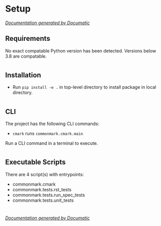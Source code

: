 # Setup

[_Documentation generated by Documatic_](https://www.documatic.com)

<!---Documatic-section-Requirements-start--->
## Requirements

No exact compatable Python version has been detected.
Versions below 3.8 are compatable.

# #
<!---Documatic-section-Requirements-end--->

<!---Documatic-section-Installation-start--->
## Installation

* Run `pip install -e .` in top-level directory to
install package in local directory.

# #
<!---Documatic-section-Installation-end--->

<!---Documatic-section-CLI-start--->
## CLI

The project has the following CLI commands:

* `cmark` runs `commonmark.cmark.main`

Run a CLI command in a terminal to execute.

# #
<!---Documatic-section-CLI-end--->

<!---Documatic-section-Executable Scripts-start--->
## Executable Scripts

There are 4 script(s) with entrypoints:
* commonmark.cmark
* commonmark.tests.rst_tests
* commonmark.tests.run_spec_tests
* commonmark.tests.unit_tests

# #
<!---Documatic-section-Executable Scripts-end--->

[_Documentation generated by Documatic_](https://www.documatic.com)